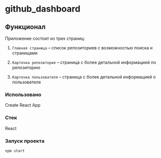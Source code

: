 # github_dashboard

## Функционал

Приложение состоит из трех страниц:

1. `Главная страница` – список репозиториев с возможностью поиска и страницами

2. `Карточка репозитория` – страница с более детальной информацией по репозиторию

3. `Карточка пользователя` – страница с более детальной информацией о пользователе


### Использовано

Create React App

### Стек

React

### Запуск проекта

```bash
npm start
```